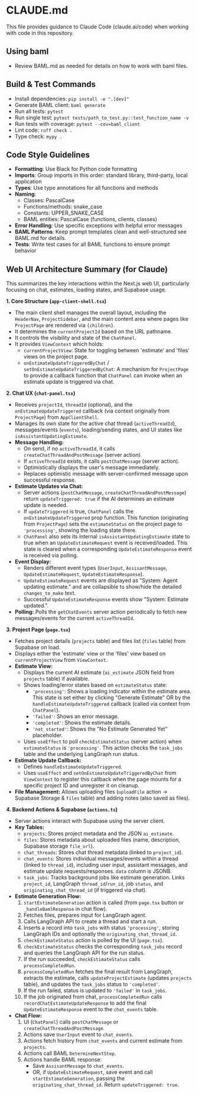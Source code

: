 # CLAUDE.md

This file provides guidance to Claude Code (claude.ai/code) when working with code in this repository.

## Using baml
 - Review BAML.md as needed for details on how to work with baml files.

## Build & Test Commands
- Install dependencies: `pip install -e ".[dev]"`
- Generate BAML client: `baml generate`
- Run all tests: `pytest`
- Run single test: `pytest tests/path_to_test.py::test_function_name -v`
- Run tests with coverage: `pytest --cov=baml_client`
- Lint code: `ruff check .`
- Type check: `mypy .`

## Code Style Guidelines
- **Formatting**: Use Black for Python code formatting
- **Imports**: Group imports in this order: standard library, third-party, local application
- **Types**: Use type annotations for all functions and methods
- **Naming**: 
  - Classes: PascalCase
  - Functions/methods: snake_case
  - Constants: UPPER_SNAKE_CASE
  - BAML entities: PascalCase (functions, clients, classes)
- **Error Handling**: Use specific exceptions with helpful error messages
- **BAML Patterns**: Keep prompt templates clean and well-structured see BAML.md for details.
- **Tests**: Write test cases for all BAML functions to ensure prompt behavior

## Web UI Architecture Summary (for Claude)

This summarizes the key interactions within the Next.js web UI, particularly focusing on chat, estimates, loading states, and Supabase usage.

**1. Core Structure (`app-client-shell.tsx`)**

*   The main client shell manages the overall layout, including the `HeaderNav`, `ProjectSidebar`, and the main content area where pages like `ProjectPage` are rendered via `{children}`.
*   It determines the `currentProjectId` based on the URL pathname.
*   It controls the visibility and state of the `ChatPanel`.
*   It provides `ViewContext` which holds:
    *   `currentProjectView`: State for toggling between 'estimate' and 'files' views on the project page.
    *   `onEstimateUpdateTriggeredByChat` / `setOnEstimateUpdateTriggeredByChat`: A mechanism for `ProjectPage` to provide a callback function that `ChatPanel` can invoke when an estimate update is triggered via chat.

**2. Chat UX (`chat-panel.tsx`)**

*   Receives `projectId`, `threadId` (optional), and the `onEstimateUpdateTriggered` callback (via context originally from `ProjectPage`) from `AppClientShell`.
*   Manages its own state for the active chat thread (`activeThreadId`), messages/events (`events`), loading/sending states, and UI states like `isAssistantUpdatingEstimate`.
*   **Message Handling:**
    *   On send, if no `activeThreadId`, it calls `createChatThreadAndPostMessage` (server action).
    *   If `activeThreadId` exists, it calls `postChatMessage` (server action).
    *   Optimistically displays the user's message immediately.
    *   Replaces optimistic message with server-confirmed message upon successful response.
*   **Estimate Updates via Chat:**
    *   Server actions (`postChatMessage`, `createChatThreadAndPostMessage`) return `updateTriggered: true` if the AI determines an estimate update is needed.
    *   If `updateTriggered` is true, `ChatPanel` calls the `onEstimateUpdateTriggered` prop function. This function (originating from `ProjectPage`) sets the `estimateStatus` on the project page to `'processing'`, showing the loading state there.
    *   `ChatPanel` also sets its internal `isAssistantUpdatingEstimate` state to true when an `UpdateEstimateRequest` event is received/loaded. This state is cleared when a corresponding `UpdateEstimateResponse` event is received via polling.
*   **Event Display:**
    *   Renders different event types (`UserInput`, `AssisantMessage`, `UpdateEstimateRequest`, `UpdateEstimateResponse`).
    *   `UpdateEstimateRequest` events are displayed as "System: Agent updating estimate." and are collapsible to show/hide the detailed `changes_to_make` text.
    *   Successful `UpdateEstimateResponse` events show "System: Estimate updated.".
*   **Polling:** Polls the `getChatEvents` server action periodically to fetch new messages/events for the current `activeThreadId`.

**3. Project Page (`page.tsx`)**

*   Fetches project details (`projects` table) and files list (`files` table) from Supabase on load.
*   Displays either the 'estimate' view or the 'files' view based on `currentProjectView` from `ViewContext`.
*   **Estimate View:**
    *   Displays the current AI estimate (`ai_estimate` JSON field from `projects` table) if available.
    *   Shows loading/error states based on `estimateStatus` state:
        *   `'processing'`: Shows a loading indicator within the estimate area. This state is set either by clicking "Generate Estimate" OR by the `handleEstimateUpdateTriggered` callback (called via context from `ChatPanel`).
        *   `'failed'`: Shows an error message.
        *   `'completed'`: Shows the estimate details.
        *   `'not_started'`: Shows the "No Estimate Generated Yet" placeholder.
    *   Uses `useEffect` to poll `checkEstimateStatus` (server action) when `estimateStatus` is `'processing'`. This action checks the `task_jobs` table and the underlying LangGraph run status.
*   **Estimate Update Callback:**
    *   Defines `handleEstimateUpdateTriggered`.
    *   Uses `useEffect` and `setOnEstimateUpdateTriggeredByChat` from `ViewContext` to register this callback when the page mounts for a specific project ID and unregister it on cleanup.
*   **File Management:** Allows uploading files (`uploadFile` action -> Supabase Storage & `files` table) and adding notes (also saved as files).

**4. Backend Actions & Supabase (`actions.ts`)**

*   Server actions interact with Supabase using the server client.
*   **Key Tables:**
    *   `projects`: Stores project metadata and the JSON `ai_estimate`.
    *   `files`: Stores metadata about uploaded files (name, description, Supabase storage `file_url`).
    *   `chat_threads`: Stores chat thread metadata (linked to `project_id`).
    *   `chat_events`: Stores individual messages/events within a thread (linked to `thread_id`), including user input, assistant messages, and estimate update requests/responses. `data` column is JSONB.
    *   `task_jobs`: Tracks background jobs like estimate generation. Links `project_id`, LangGraph `thread_id`/`run_id`, job `status`, and `originating_chat_thread_id` (if triggered via chat).
*   **Estimate Generation Flow:**
    1.  `startEstimateGeneration` action is called (from `page.tsx` button or `_handleBamlResponse` in chat flow).
    2.  Fetches files, prepares input for LangGraph agent.
    3.  Calls LangGraph API to create a thread and start a run.
    4.  Inserts a record into `task_jobs` with status `'processing'`, storing LangGraph IDs and optionally the `originating_chat_thread_id`.
    5.  `checkEstimateStatus` action is polled by the UI (`page.tsx`).
    6.  `checkEstimateStatus` checks the corresponding `task_jobs` record and queries the LangGraph API for the run status.
    7.  If the run succeeded, `checkEstimateStatus` calls `processCompletedRun`.
    8.  `processCompletedRun` fetches the final result from LangGraph, extracts the estimate, calls `updateProjectEstimate` (updates `projects` table), and updates the `task_jobs` status to `'completed'`.
    9.  If the run failed, status is updated to `'failed'` in `task_jobs`.
    10. If the job originated from chat, `processCompletedRun` calls `recordChatEstimateUpdateResponse` to add the final `UpdateEstimateResponse` event to the `chat_events` table.
*   **Chat Flow:**
    1.  UI (`ChatPanel`) calls `postChatMessage` or `createChatThreadAndPostMessage`.
    2.  Actions save `UserInput` event to `chat_events`.
    3.  Actions fetch history from `chat_events` and current estimate from `projects`.
    4.  Actions call BAML `DetermineNextStep`.
    5.  Actions handle BAML response:
        *   Save `AssisantMessage` to `chat_events`.
        *   OR, if `UpdateEstimateRequest`, save event and call `startEstimateGeneration`, passing the `originating_chat_thread_id`. Return `updateTriggered: true`.